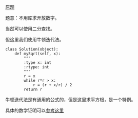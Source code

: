 [原题](https://leetcode.com/problems/sqrtx/)

题意：不用库求开放数字。


当然可以使用二分查找。

但这里我们使用牛顿迭代法。

```
class Solution(object):
    def mySqrt(self, x):
        """
        :type x: int
        :rtype: int
        """
        r = x
        while r*r > x:
            r = (r + x/r) / 2
        return r 
```

牛顿迭代法是有通用的公式的，但是这里求平方根，是一个特例。

具体的数学证明可以[参考这里](http://blog.chinaunix.net/uid-24118190-id-75267.html)

